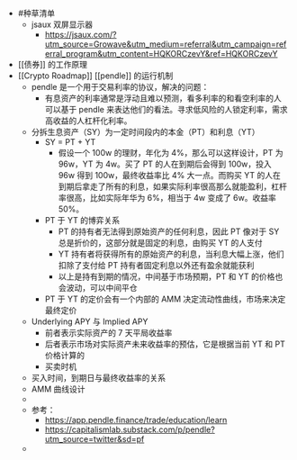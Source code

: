 - #种草清单
	- jsaux 双屏显示器
		- https://jsaux.com/?utm_source=Growave&utm_medium=referral&utm_campaign=referral_program&utm_content=HQKORCzevY&ref=HQKORCzevY
- [[债券]] 的工作原理
- [[Crypto Roadmap]] [[pendle]] 的运行机制
	- pendle 是一个用于交易利率的协议，解决的问题：
		- 有息资产的利率通常是浮动且难以预测，看多利率的和看空利率的人可以基于 pendle 来表达他们的看法。寻求低风险的人锁定利率，需求高收益的人杠杆化利率。
	- 分拆生息资产（SY）为一定时间段内的本金（PT）和利息（YT）
		- SY = PT + YT
			- 假设一个 100w 的理财，年化为 4%，那么可以这样设计，PT 为 96w，YT 为 4w。买了 PT 的人在到期后会得到 100w，投入 96w 得到 100w，最终收益率比 4% 大一点。而购买 YT 的人在到期后拿走了所有的利息，如果实际利率很高那么就能盈利，杠杆率很高，比如实际年华为 6%，相当于 4w 变成了 6w。收益率 50%。
		- PT 于 YT 的博弈关系
			- PT 的持有者无法得到原始资产的任何利息，因此 PT 像对于 SY 总是折价的，这部分就是固定的利息，由购买 YT 的人支付
			- YT 持有者将获得所有的原始资产的利息，当利息大幅上涨，他们扣除了支付给 PT 持有者固定利息以外还有盈余就能获利
			- 以上是持有到期的情况，中间基于市场预期，PT 和 YT 的价格也会波动，可以中间平仓
		- PT 于 YT 的定价会有一个内部的 AMM 决定流动性曲线，市场来决定最终定价
	- Underlying APY 与 Implied APY
		- 前者表示实际资产的 7 天平局收益率
		- 后者表示市场对实际资产未来收益率的预估，它是根据当前 YT 和 PT 价格计算的
		- 买卖时机
	- 买入时间，到期日与最终收益率的关系
	- AMM 曲线设计
	-
	- 参考：
		- https://app.pendle.finance/trade/education/learn
		- https://capitalismlab.substack.com/p/pendle?utm_source=twitter&sd=pf
	-